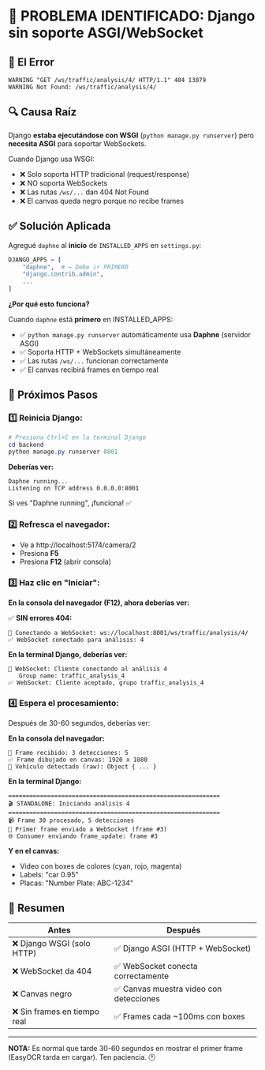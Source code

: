 # 🔴 PROBLEMA IDENTIFICADO: Django sin soporte ASGI/WebSocket

## 🐛 El Error

```
WARNING "GET /ws/traffic/analysis/4/ HTTP/1.1" 404 13079
WARNING Not Found: /ws/traffic/analysis/4/
```

## 🔍 Causa Raíz

Django **estaba ejecutándose con WSGI** (`python manage.py runserver`) pero **necesita ASGI** para soportar WebSockets.

Cuando Django usa WSGI:
- ❌ Solo soporta HTTP tradicional (request/response)
- ❌ NO soporta WebSockets
- ❌ Las rutas `/ws/...` dan 404 Not Found
- ❌ El canvas queda negro porque no recibe frames

## ✅ Solución Aplicada

Agregué `daphne` al **inicio** de `INSTALLED_APPS` en `settings.py`:

```python
DJANGO_APPS = [
    "daphne",  # ← Debe ir PRIMERO
    "django.contrib.admin",
    ...
]
```

**¿Por qué esto funciona?**

Cuando `daphne` está **primero** en INSTALLED_APPS:
- ✅ `python manage.py runserver` automáticamente usa **Daphne** (servidor ASGI)
- ✅ Soporta HTTP + WebSockets simultáneamente
- ✅ Las rutas `/ws/...` funcionan correctamente
- ✅ El canvas recibirá frames en tiempo real

## 🚀 Próximos Pasos

### 1️⃣ Reinicia Django:

```powershell
# Presiona Ctrl+C en la terminal Django
cd backend
python manage.py runserver 8001
```

**Deberías ver:**
```
Daphne running...
Listening on TCP address 0.0.0.0:8001
```

Si ves "Daphne running", ¡funciona! ✅

### 2️⃣ Refresca el navegador:

- Ve a http://localhost:5174/camera/2
- Presiona **F5**
- Presiona **F12** (abrir consola)

### 3️⃣ Haz clic en "Iniciar":

**En la consola del navegador (F12), ahora deberías ver:**

✅ **SIN errores 404:**
```
🔌 Conectando a WebSocket: ws://localhost:8001/ws/traffic/analysis/4/
✅ WebSocket conectado para análisis: 4
```

**En la terminal Django, deberías ver:**
```
🔌 WebSocket: Cliente conectando al análisis 4
   Group name: traffic_analysis_4
✅ WebSocket: Cliente aceptado, grupo traffic_analysis_4
```

### 4️⃣ Espera el procesamiento:

Después de 30-60 segundos, deberías ver:

**En la consola del navegador:**
```
📸 Frame recibido: 3 detecciones: 5
✅ Frame dibujado en canvas: 1920 x 1080
🚗 Vehículo detectado (raw): Object { ... }
```

**En la terminal Django:**
```
============================================================
🎬 STANDALONE: Iniciando análisis 4
============================================================
📹 Frame 30 procesado, 5 detecciones
🚀 Primer frame enviado a WebSocket (frame #3)
🌐 Consumer enviando frame_update: frame #3
```

**Y en el canvas:**
- Video con boxes de colores (cyan, rojo, magenta)
- Labels: "car 0.95"
- Placas: "Number Plate: ABC-1234"

## 🎯 Resumen

| Antes | Después |
|-------|---------|
| ❌ Django WSGI (solo HTTP) | ✅ Django ASGI (HTTP + WebSocket) |
| ❌ WebSocket da 404 | ✅ WebSocket conecta correctamente |
| ❌ Canvas negro | ✅ Canvas muestra video con detecciones |
| ❌ Sin frames en tiempo real | ✅ Frames cada ~100ms con boxes |

---

**NOTA:** Es normal que tarde 30-60 segundos en mostrar el primer frame (EasyOCR tarda en cargar). Ten paciencia. 🕐
